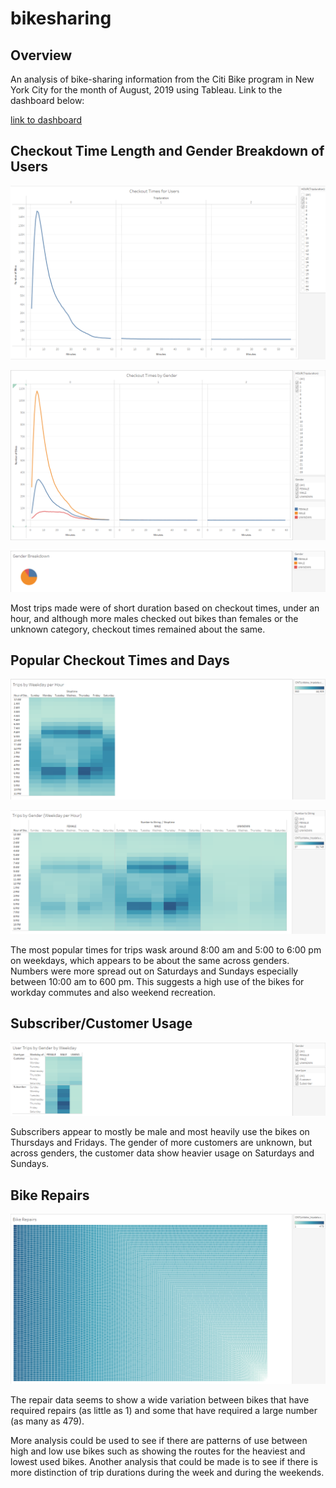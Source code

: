 # bikesharing

## Overview

An analysis of bike-sharing information from the Citi Bike program in New York City for the month of August, 2019 using Tableau. Link to the dashboard below:

[link to dashboard](https://public.tableau.com/app/profile/andrew.brewer7081/viz/bikesharing_16718154599180/Presentation)

## Checkout Time Length and Gender Breakdown of Users

![checkout_times_users](images/checkout_times_users.png)

![checkout_times_gender](images/checkout_times_gender.png)

![gender_breakdown](images/gender_breakdown.png)

Most trips made were of short duration based on checkout times, under an hour, and although more males checked out bikes than females or the unknown category, checkout times remained about the same.

## Popular Checkout Times and Days

![trips_weekday_per_hour](images/trips_weekday_per_hour.png)

![trips_gender_weekday_per_hour](images/trips_gender_weekday_per_hour.png)

The most popular times for trips wask around 8:00 am and 5:00 to 6:00 pm on weekdays, which appears to be about the same across genders. Numbers were more spread out on Saturdays and Sundays especially between 10:00 am to 600 pm. This suggests a high use of the bikes for workday commutes and also weekend recreation.

## Subscriber/Customer Usage

![user_trips_gender_by_weekday](images/user_trips_gender_by_weekday.png)

Subscribers appear to mostly be male and most heavily use the bikes on Thursdays and Fridays. The gender of more customers are unknown, but across genders, the customer data show heavier usage on Saturdays and Sundays.

## Bike Repairs

![bike_repairs](images/bike_repairs.png)

The repair data seems to show a wide variation between bikes that have required repairs (as little as 1) and some that have required a large number (as many as 479). 

More analysis could be used to see if there are patterns of use between high and low use bikes such as showing the routes for the heaviest and lowest used bikes.
Another analysis that could be made is to see if there is more distinction of trip durations during the week and during the weekends.
